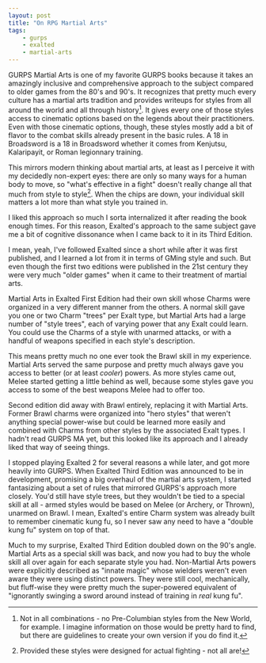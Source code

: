 ```yaml
---
layout: post
title: "On RPG Martial Arts"
tags:
    - gurps
    - exalted
    - martial-arts
---
```


GURPS Martial Arts is one of my favorite GURPS books because it takes an
amazingly inclusive and comprehensive approach to the subject compared to older
games from the 80's and 90's. It recognizes that pretty much every culture has a
martial arts tradition and provides writeups for styles from all around the
world and all through history[^1]. It gives every one of those styles access to
cinematic options based on the legends about their practitioners. Even with
those cinematic options, though, these styles mostly add a bit of flavor to the
combat skills already present in the basic rules. A 18 in Broadsword is a 18 in
Broadsword whether it comes from Kenjutsu, Kalaripayit, or Roman legionnary
training.

This mirrors modern thinking about martial arts, at least as I perceive it with
my decidedly non-expert eyes: there are only so many ways for a human body to
move, so "what's effective in a fight" doesn't really change all that much from
style to style[^2]. When the chips are down, your individual skill matters a lot
more than what style you trained in.

I liked this approach so much I sorta internalized it after reading the book
enough times. For this reason, Exalted's approach to the same subject gave me a
bit of cognitive dissonance when I came back to it in its Third Edition.

I mean, yeah, I've followed Exalted since a short while after it was first
published, and I learned a lot from it in terms of GMing style and such. But
even though the first two editions were published in the 21st century they were
very much "older games" when it came to their treatment of martial arts.

Martial Arts in Exalted First Edition had their own skill whose Charms were
organized in a very different manner from the others. A normal skill gave you
one or two Charm "trees" per Exalt type, but Martial Arts had a large number of
"style trees", each of varying power that any Exalt could learn. You could use
the Charms of a style with unarmed attacks, or with a handful of weapons
specified in each style's description.

This means pretty much no one ever took the Brawl skill in my
experience. Martial Arts served the same purpose and pretty much always gave you
access to better (or at least _cooler_) powers. As more styles came out, Melee
started getting a little behind as well, because some styles gave you access to
some of the best weapons Melee had to offer too.

Second edition did away with Brawl entirely, replacing it with Martial
Arts. Former Brawl charms were organized into "hero styles" that weren't
anything special power-wise but could be learned more easily and combined with
Charms from other styles by the associated Exalt types. I hadn't read GURPS MA
yet, but this looked like its approach and I already liked that way of seeing
things.

I stopped playing Exalted 2 for several reasons a while later, and got more
heavily into GURPS. When Exalted Third Edition was announced to be in
development, promising a big overhaul of the martial arts system, I started
fantasizing about a set of rules that mirrored GURPS's approach more
closely. You'd still have style trees, but they wouldn't be tied to a
special skill at all - armed styles would be based on Melee (or Archery, or
Thrown), unarmed on Brawl. I mean, Exalted's entire Charm system was already
built to remember cinematic kung fu, so I never saw any need to have a "double
kung fu" system on top of that.

Much to my surprise, Exalted Third Edition doubled down on the 90's
angle. Martial Arts as a special skill was back, and now you had to buy the
whole skill all over again for each separate style you had. Non-Martial Arts
powers were explicitly described as "innate magic" whose wielders weren't even
aware they were using distinct powers. They were still cool, mechanically, but
fluff-wise they were pretty much the super-powered equivalent of "ignorantly
swinging a sword around instead of training in _real_ kung fu".

[^1]: Not in all combinations - no Pre-Columbian styles from the New World, for
    example. I imagine information on those would be pretty hard to find, but
    there are guidelines to create your own version if you do find it.

[^2]: Provided these styles were designed for actual fighting - not all are!
